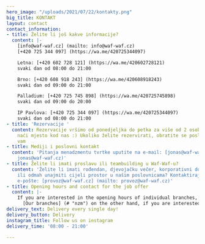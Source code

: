 ```yaml
---
hero_image: "/uploads/2021/07/22/kontakty.png"
big_title: KONTAKT
layout: contact
contact_information:
- title: Želite li još kakve informacije?
  content: |-
    [info@waf-waf.cz] (mailto: info@waf-waf.cz)
    [+420 725 344 097] (https://wa.me/420725344097)

    Letna: [+420 602 728 121] (https://wa.me/420602728121)
    svaki dan od 08:00 do 21:00

    Brno: [+420 608 918 243] (https://wa.me/420608918243)
    svaki dan od 09:00 do 21:00

    Palladium: [+420 725 745 898] (https://wa.me/420725745898)
    svaki dan od 09:00 do 20:00

    IP Pavlova: [+420 725 344 097] (https://wa.me/420725344097)
    svaki dan od 08:00 do 21:00
- title: 'Rezervacije '
  content: Rezervacije vršimo od ponedjeljka do petka za više od 2 osobe koje će uvijek
    naći mjesto kod nas :) Ukoliko želite rezervirati, obratite se poslovnici. Hvala
    vam
- title: Mediji i poslovni kontakt
  content: 'Pitanja menadzmentu tvrtke uputite na e-mail: [jonas@waf-waf.cz] (mailto:
    jonas@waf-waf.cz)'
- title: Želite li imati proslavu ili teambuilding u Waf-Waf-u?
  content: 'Želite li imati rođendan, djevojačku večer, korporativni događaj, prezentaciju
    ili odmah unajmiti cijeli prostor u našim poslovnicama? Kontaktirajte nas putem
    e-pošte: [provoz@waf-waf.cz] (mailto: provoz@waf-waf.cz)'
- title: Opening hours and contact for the job offer
  content: |-
    If you are interested in the opening hours of individual branches, then visit the tab:
      [Our branches] (# "nzm") on the other hand, if you are interested in working at Waf-Waf, you can visit the box: [vacancies] (#).
delivery_text: Delivery every single day!
delivery_button: Delivery
instagram_title: Follow us on instagram
delivery_time: '08:00 - 21:00'

---
```

